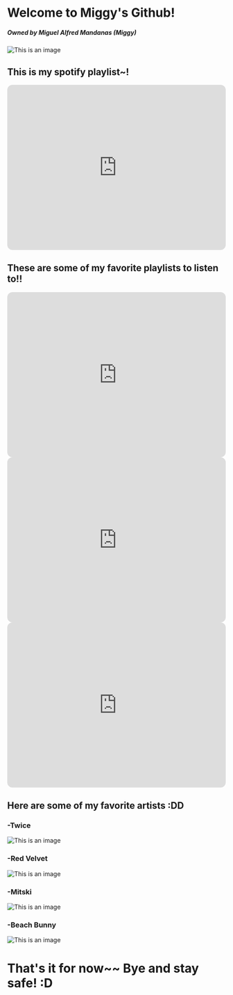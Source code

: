 # Welcome to Miggy's Github!
##### Owned by Miguel Alfred Mandanas (*Miggy*)
![This is an image](https://c.tenor.com/LKokThiOtR0AAAAC/sana-twice.gif)


## This is my spotify playlist~!

<iframe style="border-radius:12px" src="https://open.spotify.com/embed/playlist/4uCqmKHgDymg3C4OUc1buO?utm_source=generator" width="100%" height="380" frameBorder="0" allowfullscreen="" allow="autoplay; clipboard-write; encrypted-media; fullscreen; picture-in-picture"></iframe>

## These are some of my favorite playlists to listen to!!

<iframe style="border-radius:12px" src="https://open.spotify.com/embed/playlist/37i9dQZF1DX9tPFwDMOaN1?utm_source=generator" width="100%" height="380" frameBorder="0" allowfullscreen="" allow="autoplay; clipboard-write; encrypted-media; fullscreen; picture-in-picture"></iframe>
<iframe style="border-radius:12px" src="https://open.spotify.com/embed/playlist/37i9dQZF1DX0hAXqBDwvwI?utm_source=generator" width="100%" height="380" frameBorder="0" allowfullscreen="" allow="autoplay; clipboard-write; encrypted-media; fullscreen; picture-in-picture"></iframe>
<iframe style="border-radius:12px" src="https://open.spotify.com/embed/playlist/37i9dQZF1DXbvIwPsyNnKl?utm_source=generator" width="100%" height="380" frameBorder="0" allowfullscreen="" allow="autoplay; clipboard-write; encrypted-media; fullscreen; picture-in-picture"></iframe>

## Here are some of my favorite artists :DD

### -Twice
![This is an image](https://i.pinimg.com/736x/08/c1/36/08c136a951ac401373d3b2ed092d8f72.jpg)

### -Red Velvet
![This is an image](https://www.nme.com/wp-content/uploads/2021/06/redvelvet-psycho-2019.jpg)

### -Mitski
![This is an image](https://hips.hearstapps.com/hmg-prod.s3.amazonaws.com/images/mitski-byebruyildiz-heat-lightning-1643991602.jpeg)

### -Beach Bunny
![This is an image](https://www.rollingstone.com/wp-content/uploads/2020/02/BeachBunny.jpg)

# That's it for now~~ Bye and stay safe! :D

